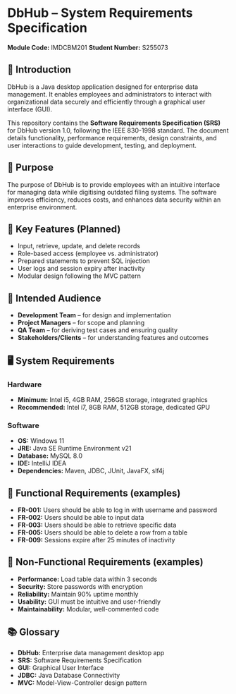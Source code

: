# DbHub – System Requirements Specification

**Module Code:** IMDCBM201
**Student Number:** S255073

## 📖 Introduction

DbHub is a Java desktop application designed for enterprise data management. It enables employees and administrators to interact with organizational data securely and efficiently through a graphical user interface (GUI).

This repository contains the **Software Requirements Specification (SRS)** for DbHub version 1.0, following the IEEE 830-1998 standard. The document details functionality, performance requirements, design constraints, and user interactions to guide development, testing, and deployment.

## 🎯 Purpose

The purpose of DbHub is to provide employees with an intuitive interface for managing data while digitising outdated filing systems. The software improves efficiency, reduces costs, and enhances data security within an enterprise environment.

## 🚀 Key Features (Planned)

* Input, retrieve, update, and delete records
* Role-based access (employee vs. administrator)
* Prepared statements to prevent SQL injection
* User logs and session expiry after inactivity
* Modular design following the MVC pattern

## 👥 Intended Audience

* **Development Team** – for design and implementation
* **Project Managers** – for scope and planning
* **QA Team** – for deriving test cases and ensuring quality
* **Stakeholders/Clients** – for understanding features and outcomes

## 🖥️ System Requirements

### Hardware

* **Minimum:** Intel i5, 4GB RAM, 256GB storage, integrated graphics
* **Recommended:** Intel i7, 8GB RAM, 512GB storage, dedicated GPU

### Software

* **OS:** Windows 11
* **JRE:** Java SE Runtime Environment v21
* **Database:** MySQL 8.0
* **IDE:** IntelliJ IDEA
* **Dependencies:** Maven, JDBC, JUnit, JavaFX, slf4j

## 📌 Functional Requirements (examples)

* **FR-001:** Users should be able to log in with username and password
* **FR-002:** Users should be able to input data
* **FR-003:** Users should be able to retrieve specific data
* **FR-005:** Users should be able to delete a row from a table
* **FR-009:** Sessions expire after 25 minutes of inactivity

## 📌 Non-Functional Requirements (examples)

* **Performance:** Load table data within 3 seconds
* **Security:** Store passwords with encryption
* **Reliability:** Maintain 90% uptime monthly
* **Usability:** GUI must be intuitive and user-friendly
* **Maintainability:** Modular, well-commented code

## 📚 Glossary

* **DbHub:** Enterprise data management desktop app
* **SRS:** Software Requirements Specification
* **GUI:** Graphical User Interface
* **JDBC:** Java Database Connectivity
* **MVC:** Model-View-Controller design pattern
